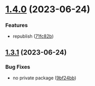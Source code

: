 # [1.4.0](https://github.com/mloetkemann/alpha8-lib/compare/v1.3.1...v1.4.0) (2023-06-24)


### Features

* republish ([71fc82b](https://github.com/mloetkemann/alpha8-lib/commit/71fc82b303f1fc2a6827b9578e43973aaae9c0f9))

## [1.3.1](https://github.com/mloetkemann/alpha8-lib/compare/v1.3.0...v1.3.1) (2023-06-24)


### Bug Fixes

* no private package ([9bf24bb](https://github.com/mloetkemann/alpha8-lib/commit/9bf24bb2a38c83944aedb9f2285fa803f4b8d4d8))
